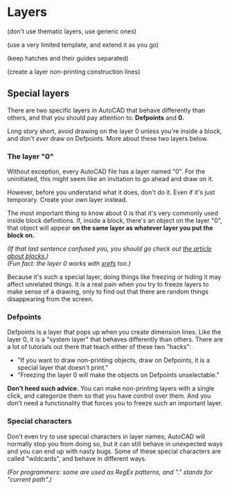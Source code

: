 # Layers

(don't use thematic layers, use generic ones)

(use a very limited template, and extend it as you go)

(keep hatches and their guides separated)

(create a layer non-printing construction lines)

## Special layers

There are two specific layers in AutoCAD that behave differently than others, and that you should pay attention to: **Defpoints** and **0.**

Long story short, avoid drawing on the layer 0 unless you're inside a block, and don't _ever_ draw on Defpoints. More about these two layers below.


### The layer "0"

Without exception, every AutoCAD file has a layer named "0". For the uninitiated, this might seem like an invitation to go ahead and draw on it.

However, before you understand what it does, don't do it. Even if it's just temporary. Create your own layer instead.

The most important thing to know about 0 is that it's very commonly used inside block definitions. If, inside a block, there's an object on the layer "0", that object will appear **on the same layer as whatever layer you put the block on.**

_(If that last sentence confused you, you should go check out [the article about blocks.](blocks.md))_  
_(Fun fact: the layer 0 works with [xrefs](xrefs.md) too.)_

Because it's such a special layer, doing things like freezing or hiding it may affect unrelated things. It is a real pain when you try to freeze layers to make sense of a drawing, only to find out that there are random things disappearing from the screen.


### Defpoints

Defpoints is a layer that pops up when you create dimension lines. Like the layer 0, it is a "system layer" that behaves differently than others. There are a lot of tutorials out there that teach either of these two "hacks":

- "If you want to draw non-printing objects, draw on Defpoints, it is a special layer that doesn't print."  
- "Freezing the layer 0 will make the objects on Defpoints unselectable."

**Don't heed such advice.** You can make non-printing layers with a single click, and categorize them so that you have control over them. And you don't need a functionality that forces you to freeze such an important layer.

### Special characters

Don't even try to use special characters in layer names; AutoCAD will normally stop you from doing so, but it can still behave in unexpected ways and you can end up with nasty bugs. Some of these special characters are called "wildcards", and behave in different ways.

_(For programmers: some are used as RegEx patterns, and "." stands for "current path".)_